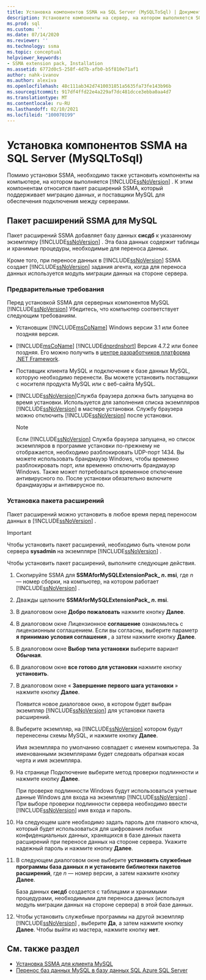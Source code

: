 ```yaml
---
title: Установка компонентов SSMA на SQL Server (MySQLToSql) | Документация Майкрософт
description: Установите компоненты на сервер, на котором выполняется SQL Server для поддержки преобразования базы данных MySQL с помощью SSMA, включая пакет расширений SSMA и поставщиков MySQL.
ms.prod: sql
ms.custom: ''
ms.date: 07/14/2020
ms.reviewer: ''
ms.technology: ssma
ms.topic: conceptual
helpviewer_keywords:
- SSMA extension pack, Installation
ms.assetid: 6772d0c5-258f-4d7b-afb0-b5f810e71af1
author: nahk-ivanov
ms.author: alexiva
ms.openlocfilehash: 48c111ab342d7410031851a5635fa73fe143b96b
ms.sourcegitcommit: 917df4ffd22e4a229af7dc481dcce3ebba0aa4d7
ms.translationtype: MT
ms.contentlocale: ru-RU
ms.lasthandoff: 02/10/2021
ms.locfileid: "100070199"
---
```

# <a name="installing-ssma-components-on-sql-server-mysqltosql"></a>Установка компонентов SSMA на SQL Server (MySQLToSql)

Помимо установки SSMA, необходимо также установить компоненты на компьютере, на котором выполняется [!INCLUDE[ssNoVersion](../../includes/ssnoversion-md.md)] . К этим компонентам относится пакет расширений SSMA, который поддерживает миграцию данных, и поставщики MySQL для обеспечения подключения между серверами.

## <a name="ssma-for-mysql-extension-pack"></a>Пакет расширений SSMA для MySQL

Пакет расширений SSMA добавляет базу данных **сисдб** к указанному экземпляру [!INCLUDE[ssNoVersion](../../includes/ssnoversion-md.md)] . Эта база данных содержит таблицы и хранимые процедуры, необходимые для переноса данных.

Кроме того, при переносе данных в [!INCLUDE[ssNoVersion](../../includes/ssnoversion-md.md)] SSMA создает [!INCLUDE[ssNoVersion](../../includes/ssnoversion-md.md)] задания агента, когда для переноса данных используется модуль миграции данных на стороне сервера.

### <a name="prerequisites"></a>Предварительные требования

Перед установкой SSMA для серверных компонентов MySQL [!INCLUDE[ssNoVersion](../../includes/ssnoversion-md.md)] Убедитесь, что компьютер соответствует следующим требованиям.

- Установщик [!INCLUDE[msCoName](../../includes/msconame_md.md)] Windows версии 3.1 или более поздняя версия.
- [!INCLUDE[msCoName](../../includes/msconame_md.md)] [!INCLUDE[dnprdnshort](../../includes/dnprdnshort_md.md)] Версия 4.7.2 или более поздняя. Его можно получить в [центре разработчиков платформа .NET Framework](https://go.microsoft.com/fwlink/?LinkId=48882).
- Поставщик клиента MySQL и подключение к базе данных MySQL, которую необходимо перенести. Вы можете установить поставщики с носителя продукта MySQL или с веб-сайта MySQL.
- [!INCLUDE[ssNoVersion](../../includes/ssnoversion-md.md)]Служба браузера должна быть запущена во время установки. Используется для заполнения списка экземпляров [!INCLUDE[ssNoVersion](../../includes/ssnoversion-md.md)] в мастере установки. Службу браузера можно отключить [!INCLUDE[ssNoVersion](../../includes/ssnoversion-md.md)] после установки.  

  > [!NOTE]
  > Если [!INCLUDE[ssNoVersion](../../includes/ssnoversion-md.md)] Служба браузера запущена, но список экземпляров в программе установки по-прежнему не отображается, необходимо разблокировать UDP-порт 1434. Вы можете использовать брандмауэр Windows, чтобы временно разблокировать порт, или временно отключить брандмауэр Windows. Также может потребоваться временное отключение антивирусного по. После установки обязательно включите брандмауэры и антивирусное по.

### <a name="installing-the-extension-pack"></a>Установка пакета расширений

Пакет расширений можно установить в любое время перед переносом данных в [!INCLUDE[ssNoVersion](../../includes/ssnoversion-md.md)] .

> [!IMPORTANT]
> Чтобы установить пакет расширений, необходимо быть членом роли сервера **sysadmin** на экземпляре [!INCLUDE[ssNoVersion](../../includes/ssnoversion-md.md)] .

Чтобы установить пакет расширений, выполните следующие действия.

1. Скопируйте SSMA для **SSMAforMySQLExtensionPack_ *n*. msi**, где *n* — номер сборки, на компьютер, на котором работает [!INCLUDE[ssNoVersion](../../includes/ssnoversion-md.md)] .
2. Дважды щелкните **SSMAforMySQLExtensionPack_ *n*. msi**.
3. В диалоговом окне **Добро пожаловать** нажмите кнопку **Далее**.
4. В диалоговом окне Лицензионное **соглашение** ознакомьтесь с лицензионным соглашением. Если вы согласны, выберите параметр **я принимаю условия соглашения** , а затем нажмите кнопку **Далее**.
5. В диалоговом окне **Выбор типа установки** выберите вариант **Обычная**.
6. В диалоговом окне **все готово для установки** нажмите кнопку **установить**.
7. В диалоговом окне « **Завершение первого шага установки** » нажмите кнопку **Далее**.

   Появится новое диалоговое окно, в котором будет выбран экземпляр [!INCLUDE[ssNoVersion](../../includes/ssnoversion-md.md)] для установки пакета расширений.
  
8. Выберите экземпляр, на [!INCLUDE[ssNoVersion](../../includes/ssnoversion-md.md)] котором будут перенесены схемы MySQL, и нажмите кнопку **Далее**.
  
   Имя экземпляра по умолчанию совпадает с именем компьютера. За именованными экземплярами будет следовать обратная косая черта и имя экземпляра.

9. На странице Подключение выберите метод проверки подлинности и нажмите кнопку **Далее**.
  
    При проверке подлинности Windows будут использоваться учетные данные Windows для входа на экземпляр [!INCLUDE[ssNoVersion](../../includes/ssnoversion-md.md)] . При выборе проверки подлинности сервера необходимо ввести [!INCLUDE[ssNoVersion](../../includes/ssnoversion-md.md)] имя входа и пароль.

10. На следующем шаге необходимо задать пароль для главного ключа, который будет использоваться для шифрования любых конфиденциальных данных, хранящихся в базе данных пакета расширений при переносе данных на стороне сервера. Укажите надежный пароль и нажмите кнопку **Далее**.

11. В следующем диалоговом окне выберите **установить служебные программы база данных *n* и установите библиотеки пакетов расширений**, где *n* — номер версии, а затем нажмите кнопку **Далее**.

    База данных **сисдб** создается с таблицами и хранимыми процедурами, необходимыми для переноса данных (используя модуль миграции данных на стороне сервера) в этой базе данных.

12. Чтобы установить служебные программы на другой экземпляр [!INCLUDE[ssNoVersion](../../includes/ssnoversion-md.md)] , выберите **Да**, а затем нажмите кнопку **Далее**. Чтобы выйти из мастера, нажмите кнопку **нет**.

## <a name="see-also"></a>См. также раздел

- [Установка SSMA для клиента MySQL](../../ssma/mysql/installing-ssma-for-mysql-client-mysqltosql.md)
- [Перенос баз данных MySQL в базу данных SQL Azure SQL Server](../../ssma/mysql/migrating-mysql-databases-to-sql-server-azure-sql-db-mysqltosql.md)
